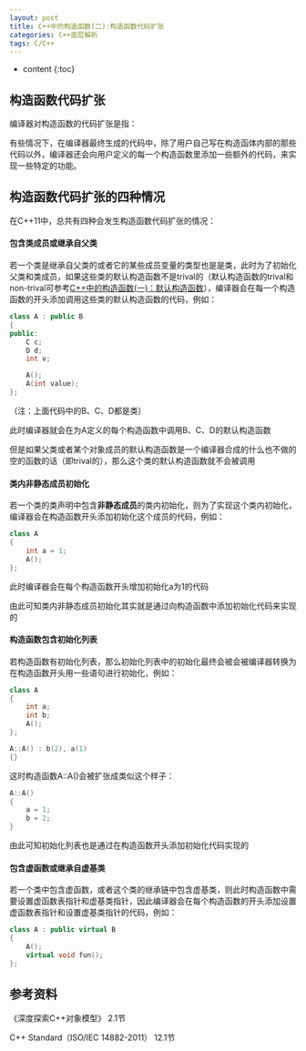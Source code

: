 ```yaml
---
layout: post
title: C++中的构造函数(二):构造函数代码扩张
categories: C++底层解析
tags: C/C++
---
```


* content
{:toc}

## 构造函数代码扩张 ##

编译器对构造函数的代码扩张是指：

有些情况下，在编译器最终生成的代码中，除了用户自己写在构造函体内部的那些代码以外，编译器还会向用户定义的每一个构造函数里添加一些额外的代码，来实现一些特定的功能。

## 构造函数代码扩张的四种情况 ##

在C++11中，总共有四种会发生构造函数代码扩张的情况：

#### 包含类成员或继承自父类 ####

若一个类是继承自父类的或者它的某些成员变量的类型也是是类，此时为了初始化父类和类成员，如果这些类的默认构造函数不是trival的（默认构造函数的trival和non-trival可参考[C++中的构造函数(一)：默认构造函数](http://blog.fallenworld.org/2017/02/09/the-cpp-constructor-1/)），编译器会在每一个构造函数的开头添加调用这些类的默认构造函数的代码，例如：

```c++
class A : public B
{
public:
    C c;
    D d;
    int v;

    A();
    A(int value);
};
```

（注：上面代码中的B、C、D都是类）

此时编译器就会在为A定义的每个构造函数中调用B、C、D的默认构造函数

但是如果父类或者某个对象成员的默认构造函数是一个编译器合成的什么也不做的空的函数的话（即trival的），那么这个类的默认构造函数就不会被调用

#### 类内非静态成员初始化 ####

若一个类的类声明中包含**非静态成员**的类内初始化，则为了实现这个类内初始化，编译器会在构造函数开头添加初始化这个成员的代码，例如：

```c++
class A
{
    int a = 1;
    A();
};
```

此时编译器会在每个构造函数开头增加初始化a为1的代码

由此可知类内非静态成员初始化其实就是通过向构造函数中添加初始化代码来实现的

#### 构造函数包含初始化列表 ####

若构造函数有初始化列表，那么初始化列表中的初始化最终会被会被编译器转换为在构造函数开头用一些语句进行初始化，例如：

```c++
class A
{
    int a;
    int b;
    A();
};

A::A() : b(2), a(1)
{}
```
这时构造函数A::A()会被扩张成类似这个样子：

```c++
A::A()
{
    a = 1;
    b = 2;
}
```
由此可知初始化列表也是通过在构造函数开头添加初始化代码实现的

#### 包含虚函数或继承自虚基类 ####

若一个类中包含虚函数，或者这个类的继承链中包含虚基类，则此时构造函数中需要设置虚函数表指针和虚基类指针，因此编译器会在每个构造函数的开头添加设置虚函数表指针和设置虚基类指针的代码，例如：

```c++
class A : public virtual B
{
    A();
    virtual void fun();
};
```

## 参考资料 ##

《深度探索C++对象模型》 2.1节 

C++ Standard（ISO/IEC 14882-2011） 12.1节
